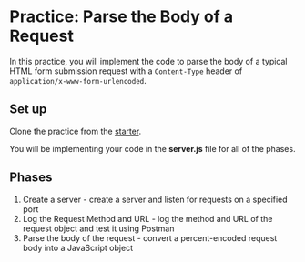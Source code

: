 # Practice: Parse the Body of a Request

In this practice, you will implement the code to parse the body of a typical
HTML form submission request with a `Content-Type` header of
`application/x-www-form-urlencoded`.

## Set up

Clone the practice from the [starter].

You will be implementing your code in the __server.js__ file for all of the
phases.

## Phases

1. Create a server - create a server and listen for requests on a specified port
2. Log the Request Method and URL - log the method and URL of the request object
   and test it using Postman
3. Parse the body of the request - convert a percent-encoded request body into a
   JavaScript object

[starter]: https://github.com/appacademy/practice-for-week-08-parse-request-body